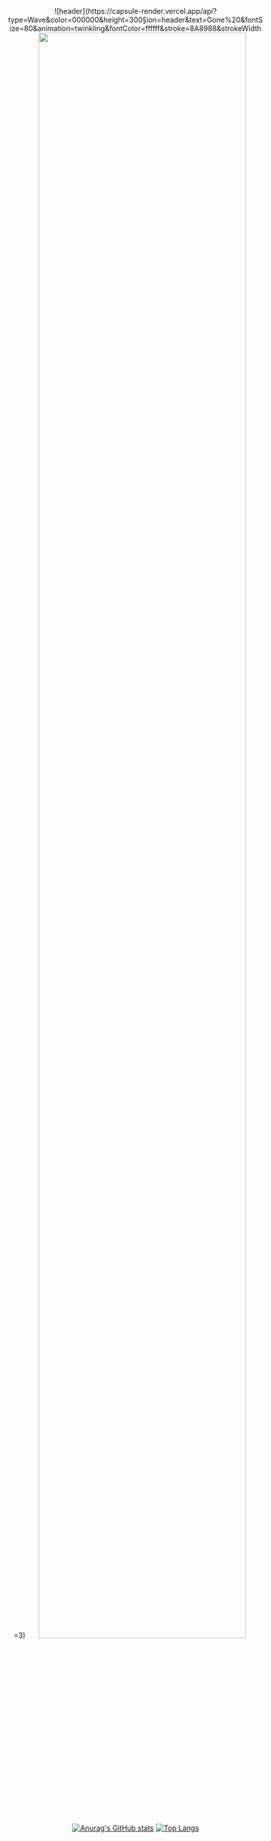 <div align="center">
![header](https://capsule-render.vercel.app/api?type=Wave&color=000000&height=300&section=header&text=Gone%20&fontSize=80&animation=twinkling&fontColor=ffffff&stroke=8A8988&strokeWidth=3)

<img width="90%" src= "https://user-images.githubusercontent.com/71643183/216723571-06c59f4f-c771-4b95-a9c5-0e962ee5b027.jpg">

[![Anurag's GitHub stats](https://github-readme-stats.vercel.app/api?username=lego404)](https://github.com/anuraghazra/github-readme-stats)
[![Top Langs](https://github-readme-stats.vercel.app/api/top-langs/?username=lego404)](https://github.com/anuraghazra/github-readme-stats)

 </div>
<!--
**lego404/lego404** is a ✨ _special_ ✨ repository because its `README.md` (this file) appears on your GitHub profile.

Here are some ideas to get you started:

- 🔭 I’m currently working on ...
- 🌱 I’m currently learning ...
- 👯 I’m looking to collaborate on ...
- 🤔 I’m looking for help with ...
- 💬 Ask me about ...
- 📫 How to reach me: ...
- 😄 Pronouns: ...
- ⚡ Fun fact: ...
-->
